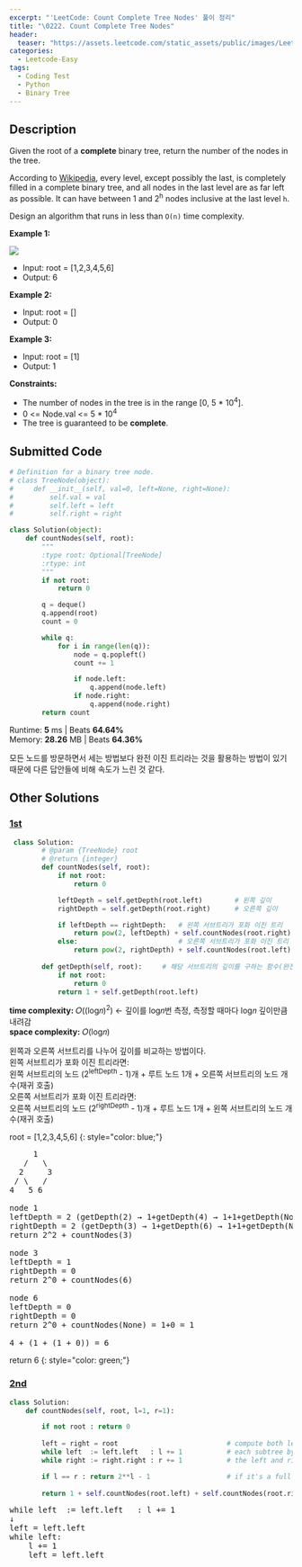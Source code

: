```yaml
---
excerpt: "'LeetCode: Count Complete Tree Nodes' 풀이 정리"
title: "\0222. Count Complete Tree Nodes"
header:
  teaser: "https://assets.leetcode.com/static_assets/public/images/LeetCode_Sharing.png"
categories:
  - Leetcode-Easy
tags:
  - Coding Test
  - Python
  - Binary Tree
---
```


## <i class="fa-solid fa-file-lines"></i> Description

Given the root of a **complete** binary tree, return the number of the nodes in the tree.

According to <a href="https://en.wikipedia.org/wiki/Binary_tree#Types_of_binary_trees" target="_blank">Wikipedia</a>, every level, except possibly the last, is completely filled in a complete binary tree, and all nodes in the last level are as far left as possible. It can have between 1 and 2<sup>h</sup> nodes inclusive at the last level `h`.

Design an algorithm that runs in less than `O(n)` time complexity.

**Example 1:**

![](https://assets.leetcode.com/uploads/2021/01/14/complete.jpg)

- Input: root = [1,2,3,4,5,6]
- Output: 6

**Example 2:**

- Input: root = []
- Output: 0

**Example 3:**

- Input: root = [1]
- Output: 1

**Constraints:**

- The number of nodes in the tree is in the range [0, 5 * 10<sup>4</sup>].
- 0 <= Node.val <= 5 * 10<sup>4</sup>
- The tree is guaranteed to be **complete**.

## <i class="fa-solid fa-cloud-arrow-up"></i> Submitted Code

```python
# Definition for a binary tree node.
# class TreeNode(object):
#     def __init__(self, val=0, left=None, right=None):
#         self.val = val
#         self.left = left
#         self.right = right

class Solution(object):
    def countNodes(self, root):
        """
        :type root: Optional[TreeNode]
        :rtype: int
        """
        if not root:
            return 0

        q = deque()
        q.append(root)
        count = 0

        while q:
            for i in range(len(q)):
                node = q.popleft()
                count += 1

                if node.left:
                    q.append(node.left)
                if node.right:
                    q.append(node.right)
        return count
```
<i class="fa-solid fa-clock"></i> Runtime: **5** ms \| Beats **64.64%**    
<i class="fa-solid fa-memory"></i> Memory: **28.26** MB \| Beats **64.36%**

모든 노드를 방문하면서 세는 방법보다 완전 이진 트리라는 것을 활용하는 방법이 있기 때문에 다른 답안들에 비해 속도가 느린 것 같다.

## <i class="fa-solid fa-flask"></i> Other Solutions

### <a href="https://leetcode.com/problems/count-complete-tree-nodes/solutions/62088/my-python-solution-in-olgn-lgn-time-by-4-gsfv/" target="_blank">1st</a>

```python
 class Solution:
        # @param {TreeNode} root
        # @return {integer}
        def countNodes(self, root):
            if not root:
                return 0

            leftDepth = self.getDepth(root.left)        # 왼쪽 깊이
            rightDepth = self.getDepth(root.right)      # 오른쪽 깊이

            if leftDepth == rightDepth:   # 왼쪽 서브트리가 포화 이진 트리
                return pow(2, leftDepth) + self.countNodes(root.right)
            else:                         # 오른쪽 서브트리가 포화 이진 트리
                return pow(2, rightDepth) + self.countNodes(root.left)
        
        def getDepth(self, root):     # 해당 서브트리의 깊이를 구하는 함수(완전 이진 트리이므로 왼쪽만 따라가며 계산)
            if not root:
                return 0
            return 1 + self.getDepth(root.left)
```
<i class="fa-solid fa-clock"></i> **time complexity:** 𝑂((log𝑛)<sup>2</sup>) ← 깊이를 log𝑛번 측정, 측정할 때마다 log𝑛 깊이만큼 내려감   
<i class="fa-solid fa-memory"></i> **space complexity:** 𝑂(log𝑛)           

왼쪽과 오른쪽 서브트리를 나누어 깊이를 비교하는 방법이다.    
왼쪽 서브트리가 포화 이진 트리라면:   
왼쪽 서브트리의 노드 (2<sup>leftDepth</sup> - 1)개 + 루트 노드 1개 + 오른쪽 서브트리의 노드 개수(재귀 호출)   
오른쪽 서브트리가 포화 이진 트리라면:   
오른쪽 서브트리의 노드 (2<sup>rightDepth</sup> - 1)개 + 루트 노드 1개 + 왼쪽 서브트리의 노드 개수(재귀 호출)

root = [1,2,3,4,5,6]
{: style="color: blue;"}
<pre>
     1
   /   \
  2     3
 / \   /
4   5 6

node 1
leftDepth = 2 (getDepth(2) → 1+getDepth(4) → 1+1+getDepth(None) → 1+1+0)
rightDepth = 2 (getDepth(3) → 1+getDepth(6) → 1+1+getDepth(None) → 1+1+0)
return 2^2 + countNodes(3)

node 3
leftDepth = 1
rightDepth = 0
return 2^0 + countNodes(6)

node 6
leftDepth = 0
rightDepth = 0
return 2^0 + countNodes(None) = 1+0 = 1

4 + (1 + (1 + 0)) = 6
</pre>

return 6
{: style="color: green;"}

### <a href="https://leetcode.com/problems/count-complete-tree-nodes/solutions/2815375/pythoncjavarust-lognlogn-with-proof-bonu-3q67/" target="_blank">2nd</a>

```python
class Solution:
    def countNodes(self, root, l=1, r=1):

        if not root : return 0
        
        left = right = root                           # compute both left and right heights of
        while left  := left.left   : l += 1           # each subtree by going all way down to
        while right := right.right : r += 1           # the left and right (in logN time)

        if l == r : return 2**l - 1                   # if it's a full tree, its size is known
        
        return 1 + self.countNodes(root.left) + self.countNodes(root.right)
```

<pre>
while left  := left.left   : l += 1
↓
left = left.left
while left:
    l += 1
    left = left.left
</pre>